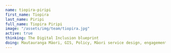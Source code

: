 ```yaml
---
name: tiopira-piripi
first_name: Tiopira
last_name: Piripi
full_name: Tiopira Piripi
image: "/assets/img/team/tiopira.jpg"
active: true
thinking: The Digital Inclusion blueprint
doing: Mautauranga Māori, GIS, Policy, Māori service design, engagement, facilitation.
---
```

